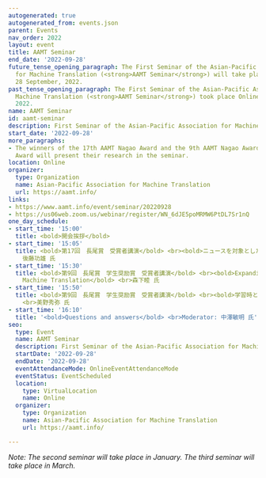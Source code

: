 ```yaml
---
autogenerated: true
autogenerated_from: events.json
parent: Events
nav_order: 2022
layout: event
title: AAMT Seminar
end_date: '2022-09-28'
future_tense_opening_paragraph: The First Seminar of the Asian-Pacific Association
  for Machine Translation (<strong>AAMT Seminar</strong>) will take place Online on
  28 September, 2022.
past_tense_opening_paragraph: The First Seminar of the Asian-Pacific Association for
  Machine Translation (<strong>AAMT Seminar</strong>) took place Online on 28 September,
  2022.
name: AAMT Seminar
id: aamt-seminar
description: First Seminar of the Asian-Pacific Association for Machine Translation
start_date: '2022-09-28'
more_paragraphs:
- The winners of the 17th AAMT Nagao Award and the 9th AAMT Nagao Award Student Encouragement
  Award will present their research in the seminar.
location: Online
organizer:
  type: Organization
  name: Asian-Pacific Association for Machine Translation
  url: https://aamt.info/
links:
- https://www.aamt.info/event/seminar/20220928
- https://us06web.zoom.us/webinar/register/WN_6dJE5poMRMW6PtDL7Sr1nQ
one_day_schedule:
- start_time: '15:00'
  title: <bold>開会挨拶</bold>
- start_time: '15:05'
  title: <bold>第17回　長尾賞　受賞者講演</bold> <br><bold>ニュースを対象とした日英機械翻訳システムの研究開発</bold> <br>NHK
    後藤功雄 氏
- start_time: '15:30'
  title: <bold>第9回　長尾賞　学生奨励賞　受賞者講演</bold> <br><bold>Expanding the Applicability of
    Machine Translation</bold> <br>森下睦 氏
- start_time: '15:50'
  title: <bold>第9回　長尾賞　学生奨励賞　受賞者講演</bold> <br><bold>学習時と推論時における入力データの特徴の違いを考慮したニューラル機械翻訳モデルの学習手法</bold>
    <br>美野秀弥 氏
- start_time: '16:10'
  title: '<bold>Questions and answers</bold> <br>Moderator: 中澤敏明 氏'
seo:
  type: Event
  name: AAMT Seminar
  description: First Seminar of the Asian-Pacific Association for Machine Translation
  startDate: '2022-09-28'
  endDate: '2022-09-28'
  eventAttendanceMode: OnlineEventAttendanceMode
  eventStatus: EventScheduled
  location:
    type: VirtualLocation
    name: Online
  organizer:
    type: Organization
    name: Asian-Pacific Association for Machine Translation
    url: https://aamt.info/

---
```

*Note: The second seminar will take place in January.*
*The third seminar will take place in March.*
